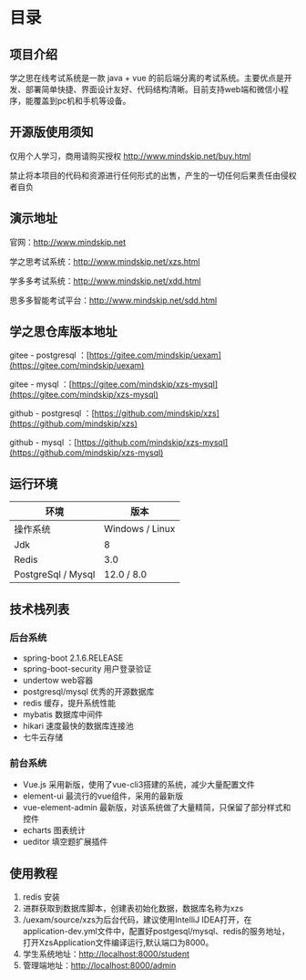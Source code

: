 # 目录

## 项目介绍

学之思在线考试系统是一款 java + vue 的前后端分离的考试系统。主要优点是开发、部署简单快捷、界面设计友好、代码结构清晰。目前支持web端和微信小程序，能覆盖到pc机和手机等设备。

## 开源版使用须知

仅用个人学习，商用请购买授权 <http://www.mindskip.net/buy.html>

禁止将本项目的代码和资源进行任何形式的出售，产生的一切任何后果责任由侵权者自负

## 演示地址

官网：<http://www.mindskip.net>

学之思考试系统：<http://www.mindskip.net/xzs.html>

学多多考试系统：<http://www.mindskip.net/xdd.html>

思多多智能考试平台：<http://www.mindskip.net/sdd.html>

## 学之思仓库版本地址

gitee - postgresql ：[https://gitee.com/mindskip/uexam](https://gitee.com/mindskip/uexam)

gitee - mysql ：[https://gitee.com/mindskip/xzs-mysql](https://gitee.com/mindskip/xzs-mysql)

github - postgresql ：[https://github.com/mindskip/xzs](https://github.com/mindskip/xzs)

github - mysql ：[https://github.com/mindskip/xzs-mysql](https://github.com/mindskip/xzs-mysql)

## 运行环境

|  环境   | 版本  |
|  ----  | ----  |
| 操作系统  | Windows / Linux |
| Jdk  | 8 |
| Redis  | 3.0 |
| PostgreSql / Mysql  | 12.0 / 8.0 |

## 技术栈列表

### 后台系统

* spring-boot  2.1.6.RELEASE
* spring-boot-security 用户登录验证
* undertow  web容器
* postgresql/mysql 优秀的开源数据库
* redis 缓存，提升系统性能
* mybatis 数据库中间件
* hikari 速度最快的数据库连接池
* 七牛云存储

### 前台系统

* Vue.js  采用新版，使用了vue-cli3搭建的系统，减少大量配置文件
* element-ui  最流行的vue组件，采用的最新版
* vue-element-admin 最新版，对该系统做了大量精简，只保留了部分样式和控件
* echarts 图表统计
* ueditor 填空题扩展插件

## 使用教程

1. redis 安装
2. 进群获取到数据库脚本，创建表初始化数据，数据库名称为xzs
3. /uexam/source/xzs为后台代码，建议使用IntelliJ IDEA打开，在application-dev.yml文件中，配置好postgesql/mysql、redis的服务地址，打开XzsApplication文件编译运行,默认端口为8000。
4. 学生系统地址：<http://localhost:8000/student>
5. 管理端地址：<http://localhost:8000/admin>